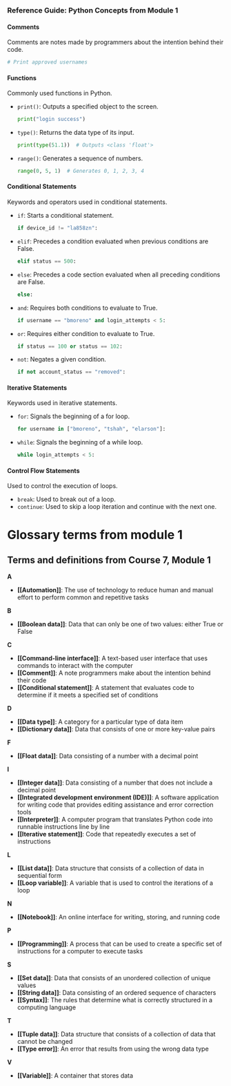 ### Reference Guide: Python Concepts from Module 1

#### Comments
Comments are notes made by programmers about the intention behind their code.

```python
# Print approved usernames
```

#### Functions
Commonly used functions in Python.

- `print()`: Outputs a specified object to the screen.
  ```python
  print("login success")
  ```

- `type()`: Returns the data type of its input.
  ```python
  print(type(51.1))  # Outputs <class 'float'>
  ```

- `range()`: Generates a sequence of numbers.
  ```python
  range(0, 5, 1)  # Generates 0, 1, 2, 3, 4
  ```

#### Conditional Statements
Keywords and operators used in conditional statements.

- `if`: Starts a conditional statement.
  ```python
  if device_id != "la858zn":
  ```

- `elif`: Precedes a condition evaluated when previous conditions are False.
  ```python
  elif status == 500:
  ```

- `else`: Precedes a code section evaluated when all preceding conditions are False.
  ```python
  else:
  ```

- `and`: Requires both conditions to evaluate to True.
  ```python
  if username == "bmoreno" and login_attempts < 5:
  ```

- `or`: Requires either condition to evaluate to True.
  ```python
  if status == 100 or status == 102:
  ```

- `not`: Negates a given condition.
  ```python
  if not account_status == "removed":
  ```

#### Iterative Statements
Keywords used in iterative statements.

- `for`: Signals the beginning of a for loop.
  ```python
  for username in ["bmoreno", "tshah", "elarson"]:
  ```

- `while`: Signals the beginning of a while loop.
  ```python
  while login_attempts < 5:
  ```

#### Control Flow Statements
Used to control the execution of loops.

- `break`: Used to break out of a loop.
- `continue`: Used to skip a loop iteration and continue with the next one.


# Glossary terms from module 1

## **Terms and definitions from Course 7, Module 1**

**A**
- **[[Automation]]**: The use of technology to reduce human and manual effort to perform common and repetitive tasks

**B**
- **[[Boolean data]]**: Data that can only be one of two values: either True or False

**C**
- **[[Command-line interface]]**: A text-based user interface that uses commands to interact with the computer
- **[[Comment]]**: A note programmers make about the intention behind their code
- **[[Conditional statement]]**: A statement that evaluates code to determine if it meets a specified set of conditions

**D**
- **[[Data type]]**: A category for a particular type of data item
- **[[Dictionary data]]**: Data that consists of one or more key-value pairs

**F**
- **[[Float data]]**: Data consisting of a number with a decimal point

**I**
- **[[Integer data]]**: Data consisting of a number that does not include a decimal point
- **[[Integrated development environment (IDE)]]**: A software application for writing code that provides editing assistance and error correction tools
- **[[Interpreter]]**: A computer program that translates Python code into runnable instructions line by line
- **[[Iterative statement]]**: Code that repeatedly executes a set of instructions

**L**
- **[[List data]]**: Data structure that consists of a collection of data in sequential form
- **[[Loop variable]]**: A variable that is used to control the iterations of a loop

**N**
- **[[Notebook]]**: An online interface for writing, storing, and running code

**P**
- **[[Programming]]**: A process that can be used to create a specific set of instructions for a computer to execute tasks

**S**
- **[[Set data]]**: Data that consists of an unordered collection of unique values
- **[[String data]]**: Data consisting of an ordered sequence of characters
- **[[Syntax]]**: The rules that determine what is correctly structured in a computing language

**T**
- **[[Tuple data]]**: Data structure that consists of a collection of data that cannot be changed
- **[[Type error]]**: An error that results from using the wrong data type

**V**
- **[[Variable]]**: A container that stores data